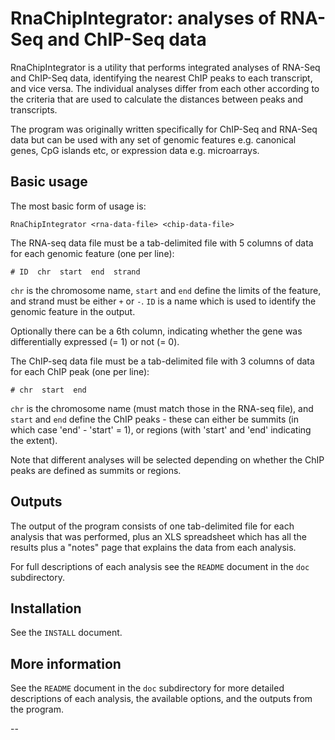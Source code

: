 RnaChipIntegrator: analyses of RNA-Seq and ChIP-Seq data
========================================================

RnaChipIntegrator is a utility that performs integrated analyses of RNA-Seq
and ChIP-Seq data, identifying the nearest ChIP peaks to each transcript, and
vice versa. The individual analyses differ from each other according to the
criteria that are used to calculate the distances between peaks and transcripts.

The program was originally written specifically for ChIP-Seq and RNA-Seq data but
can be used with any set of genomic features e.g. canonical genes, CpG islands etc,
or expression data e.g. microarrays.

Basic usage
-----------

The most basic form of usage is:

    RnaChipIntegrator <rna-data-file> <chip-data-file>

The RNA-seq data file must be a tab-delimited file with 5 columns of data for each
genomic feature (one per line):

    # ID  chr  start  end  strand

`chr` is the chromosome name, `start` and `end` define the limits of the feature,
and strand must be either `+` or `-`. `ID` is a name which is used to identify the
genomic feature in the output.

Optionally there can be a 6th column, indicating whether the gene was
differentially expressed (= 1) or not (= 0).

The ChIP-seq data file must be a tab-delimited file with 3 columns of data for each
ChIP peak (one per line):

    # chr  start  end

`chr` is the chromosome name (must match those in the RNA-seq file), and `start`
and `end` define the ChIP peaks - these can either be summits (in which case
'end' - 'start' = 1), or regions (with 'start' and 'end' indicating the extent).

Note that different analyses will be selected depending on whether the ChIP peaks
are defined as summits or regions.

Outputs
-------

The output of the program consists of one tab-delimited file for each analysis that
was performed, plus an XLS spreadsheet which has all the results plus a "notes" page
that explains the data from each analysis.

For full descriptions of each analysis see the `README` document in the `doc`
subdirectory.

Installation
------------

See the `INSTALL` document.

More information
----------------

See the `README` document in the `doc` subdirectory for more detailed descriptions of
each analysis, the available options, and the outputs from the program.

--